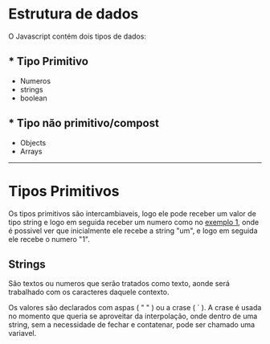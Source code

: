 # Estrutura de dados

O Javascript contém dois tipos de dados:

## * Tipo Primitivo
 * Numeros
 * strings
 * boolean
## * Tipo não primitivo/compost
 * Objects
 * Arrays
-------
# Tipos Primitivos

Os tipos primitivos são intercambiaveis, logo ele pode receber um valor de tipo string e logo em seguida receber um numero como no [exemplo 1](assets/js/exemplo1.js), onde é possivel ver que inicialmente ele recebe a string "um", e logo em seguida ele recebe o numero "1".

## Strings

São textos ou numeros que serão tratados como texto, aonde será trabalhado com os caracteres daquele contexto.

Os valores são declarados com aspas ( " " ) ou a crase ( ` ). A crase é usada no momento que queria se aproveitar da interpolação, onde dentro de uma string, sem a necessidade de fechar e contatenar, pode ser chamado uma variavel.